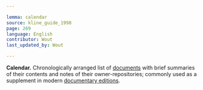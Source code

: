 ```yaml
---

lemma: calendar
source: kline_guide_1998
page: 269
language: English
contributor: Wout
last_updated_by: Wout

---
```


**Calendar.** Chronologically arranged list of [documents](document.html) with brief summaries of their contents and notes of their owner-repositories; commonly used as a supplement in modern [documentary editions](documentaryEditing.html).
